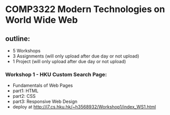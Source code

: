 # COMP3322 Modern Technologies on World Wide Web

## outline: 
* 5 Workshops
* 3 Assignments (will only upload after due day or not upload)
* 1 Project (will only upload after due day or not upload)

### Workshop 1 - HKU Custom Search Page:
* Fundamentals of Web Pages 
* part1: HTML
* part2: CSS 
* part3: Responsive Web Design
* deploy at http://i7.cs.hku.hk/~h3568932/Workshop1/index_WS1.html
